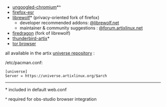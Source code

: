 * [ungoogled-chromium](https://github.com/Eloston/ungoogled-chromium)*^
* [firefox-esr](https://gitea.artixlinux.org/Universe/firefox-esr)
* [librewolf](https://librewolf.net/)* (privacy-oriented fork of firefox)
  * developer recommended addons: [@librewolf.net](https://librewolf.net/docs/addons/)
  * maintainer & community suggestions : [@forum.artixlinux.net](https://forum.artixlinux.org/index.php/topic,1687.0.html)
* [firedragon](https://github.com/dr460nf1r3/firedragon-browser)  (fork of librewolf)
* [thunderbird-artix](https://gitea.artixlinux.org/Universe/thunderbird-artix/src/branch/main/PKGBUILD)*
* [tor browser](https://tb-manual.torproject.org/)

all available in the artix [universe repository](https://gitea.artixlinux.org/Universe/) :

/etc/pacman.conf:

```
[universe]
Server = https://universe.artixlinux.org/$arch
```
___

\* included in default web.conf

^ required for obs-studio browser integration
